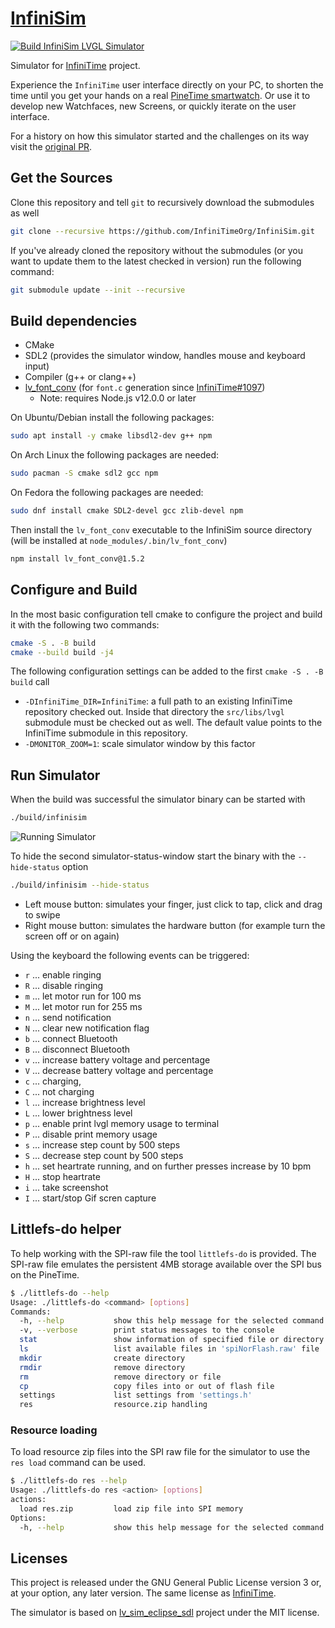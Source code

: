 # [InfiniSim](https://github.com/InfiniTimeOrg/InfiniSim)

[![Build InfiniSim LVGL Simulator](https://github.com/InfiniTimeOrg/InfiniSim/actions/workflows/lv_sim.yml/badge.svg)](https://github.com/InfiniTimeOrg/InfiniSim/actions/workflows/lv_sim.yml)

Simulator for [InfiniTime](https://github.com/InfiniTimeOrg/InfiniTime) project.

Experience the `InfiniTime` user interface directly on your PC, to shorten the time until you get your hands on a real [PineTime smartwatch](https://www.pine64.org/pinetime/).
Or use it to develop new Watchfaces, new Screens, or quickly iterate on the user interface.

For a history on how this simulator started and the challenges on its way visit the [original PR](https://github.com/InfiniTimeOrg/InfiniTime/pull/743).

## Get the Sources

Clone this repository and tell `git` to recursively download the submodules as well

```sh
git clone --recursive https://github.com/InfiniTimeOrg/InfiniSim.git
```

If you've already cloned the repository without the submodules (or you want to update them to the latest checked in version) run the following command:

```sh
git submodule update --init --recursive
```

## Build dependencies

- CMake
- SDL2 (provides the simulator window, handles mouse and keyboard input)
- Compiler (g++ or clang++)
- [lv_font_conv](https://github.com/lvgl/lv_font_conv#install-the-script) (for `font.c` generation since [InfiniTime#1097](https://github.com/InfiniTimeOrg/InfiniTime/pull/1097))
  - Note: requires Node.js v12.0.0 or later

On Ubuntu/Debian install the following packages:

```sh
sudo apt install -y cmake libsdl2-dev g++ npm
```

On Arch Linux the following packages are needed:

```sh
sudo pacman -S cmake sdl2 gcc npm
```

On Fedora the following packages are needed:

```sh
sudo dnf install cmake SDL2-devel gcc zlib-devel npm
```

Then install the `lv_font_conv` executable to the InfiniSim source directory (will be installed at `node_modules/.bin/lv_font_conv`)

```sh
npm install lv_font_conv@1.5.2
```

## Configure and Build

In the most basic configuration tell cmake to configure the project and build it with the following two commands:

```sh
cmake -S . -B build
cmake --build build -j4
```

The following configuration settings can be added to the first `cmake -S . -B build` call

- `-DInfiniTime_DIR=InfiniTime`: a full path to an existing InfiniTime repository checked out.
  Inside that directory the `src/libs/lvgl` submodule must be checked out as well.
  The default value points to the InfiniTime submodule in this repository.
- `-DMONITOR_ZOOM=1`: scale simulator window by this factor

## Run Simulator

When the build was successful the simulator binary can be started with

```sh
./build/infinisim
```

![Running Simulator](https://user-images.githubusercontent.com/9076163/151057090-66fa6b10-eb4f-4b62-88e6-f9f307a57e40.gif)

To hide the second simulator-status-window start the binary with the `--hide-status` option

```sh
./build/infinisim --hide-status
```

- Left mouse button: simulates your finger, just click to tap, click and drag to swipe
- Right mouse button: simulates the hardware button (for example turn the screen off or on again)

Using the keyboard the following events can be triggered:

- `r` ... enable ringing
- `R` ... disable ringing
- `m` ... let motor run for 100 ms
- `M` ... let motor run for 255 ms
- `n` ... send notification
- `N` ... clear new notification flag
- `b` ... connect Bluetooth
- `B` ... disconnect Bluetooth
- `v` ... increase battery voltage and percentage
- `V` ... decrease battery voltage and percentage
- `c` ... charging,
- `C` ... not charging
- `l` ... increase brightness level
- `L` ... lower brightness level
- `p` ... enable print lvgl memory usage to terminal
- `P` ... disable print memory usage
- `s` ... increase step count by 500 steps
- `S` ... decrease step count by 500 steps
- `h` ... set heartrate running, and on further presses increase by 10 bpm
- `H` ... stop heartrate
- `i` ... take screenshot
- `I` ... start/stop Gif scren capture

## Littlefs-do helper

To help working with the SPI-raw file the tool `littlefs-do` is provided.
The SPI-raw file emulates the persistent 4MB storage available over the SPI bus on the PineTime.

```sh
$ ./littlefs-do --help
Usage: ./littlefs-do <command> [options]
Commands:
  -h, --help           show this help message for the selected command and exit
  -v, --verbose        print status messages to the console
  stat                 show information of specified file or directory
  ls                   list available files in 'spiNorFlash.raw' file
  mkdir                create directory
  rmdir                remove directory
  rm                   remove directory or file
  cp                   copy files into or out of flash file
  settings             list settings from 'settings.h'
  res                  resource.zip handling
```

### Resource loading

To load resource zip files into the SPI raw file for the simulator to use the `res load` command can be used.

```sh
$ ./littlefs-do res --help
Usage: ./littlefs-do res <action> [options]
actions:
  load res.zip         load zip file into SPI memory
Options:
  -h, --help           show this help message for the selected command and exit
```

## Licenses

This project is released under the GNU General Public License version 3 or, at your option, any later version.
The same license as [InfiniTime](https://github.com/InfiniTimeOrg/InfiniTime).

The simulator is based on [lv_sim_eclipse_sdl](https://github.com/lvgl/lv_sim_eclipse_sdl) project under the MIT license.
